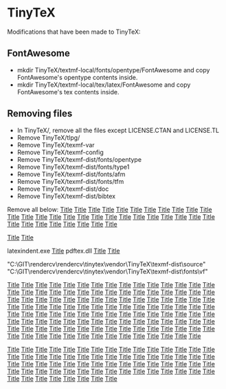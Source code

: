 # TinyTeX

Modifications that have been made to TinyTeX:

## FontAwesome

- mkdir TinyTeX/textmf-local/fonts/opentype/FontAwesome and copy FontAwesome's opentype contents inside.
- mkdir TinyTeX/textmf-local/tex/latex/FontAwesome and copy FontAwesome's tex contents inside.

## Removing files

- In TinyTeX/, remove all the files except LICENSE.CTAN and LICENSE.TL
- Remove TinyTeX/tlpg/
- Remove TinyTeX/texmf-var
- Remove TinyTeX/texmf-config
- Remove TinyTeX/texmf-dist/fonts/opentype
- Remove TinyTeX/texmf-dist/fonts/type1
- Remove TinyTeX/texmf-dist/fonts/afm
- Remove TinyTeX/texmf-dist/fonts/tfm
- Remove TinyTeX/texmf-dist/doc
- Remove TinyTeX/texmf-dist/bibtex

Remove all below:
[Title](TinyTeX/bin/windows/kpsestat.exe) [Title](TinyTeX/bin/windows/kpsewhich.exe) [Title](TinyTeX/bin/windows/afm2tfm.exe) [Title](TinyTeX/bin/windows/biber.exe) [Title](TinyTeX/bin/windows/bibtex.exe) [Title](TinyTeX/bin/windows/dvilualatex.exe) [Title](TinyTeX/bin/windows/dviluatex.exe) [Title](TinyTeX/bin/windows/dvipdfm.exe) [Title](TinyTeX/bin/windows/dvipdfmx.exe) [Title](TinyTeX/bin/windows/dvips.exe) [Title](TinyTeX/bin/windows/ebb.exe) [Title](TinyTeX/bin/windows/eps2eps.exe) [Title](TinyTeX/bin/windows/epstopdf.exe) [Title](TinyTeX/bin/windows/etex.exe) [Title](TinyTeX/bin/windows/extractbb.exe) [Title](TinyTeX/bin/windows/fc-cache.exe) [Title](TinyTeX/bin/windows/fc-cat.exe) [Title](TinyTeX/bin/windows/fc-list.exe) [Title](TinyTeX/bin/windows/fc-match.exe) [Title](TinyTeX/bin/windows/fc-pattern.exe) [Title](TinyTeX/bin/windows/fc-query.exe) [Title](TinyTeX/bin/windows/fc-scan.exe) [Title](TinyTeX/bin/windows/fc-validate.exe) [Title](TinyTeX/bin/windows/fmtutil.exe) [Title](TinyTeX/bin/windows/fmtutil-sys.exe) [Title](TinyTeX/bin/windows/fmtutil-user.exe) [Title](TinyTeX/bin/windows/gftodvi.exe) [Title](TinyTeX/bin/windows/gftopk.exe) [Title](TinyTeX/bin/windows/gftype.exe) [Title](TinyTeX/bin/windows/hyperxmp-add-bytecount.exe) [Title](TinyTeX/bin/windows/inimf.exe) [Title](TinyTeX/bin/windows/initex.exe) [Title](TinyTeX/bin/windows/kpseaccess.exe) [Title](TinyTeX/bin/windows/kpsereadlink.exe)

[Title](TinyTeX/bin/windows/icudt72.dll) [Title](TinyTeX/bin/windows/xetex.dll)

latexindent.exe
[Title](TinyTeX/bin/windows/luahbtex.dll)
pdftex.dll
[Title](TinyTeX/bin/windows/teckit_compile.exe)
[Title](TinyTeX/bin/windows/dvipdfmx.dll)

"C:\GIT\rendercv\rendercv\tinytex\vendor\TinyTeX\texmf-dist\source"
"C:\GIT\rendercv\rendercv\tinytex\vendor\TinyTeX\texmf-dist\fonts\vf"

[Title](TinyTeX/texmf-dist/tex/latex/palatino) [Title](TinyTeX/texmf-dist/tex/latex/achemso) [Title](TinyTeX/texmf-dist/tex/latex/adjustbox) [Title](TinyTeX/texmf-dist/tex/latex/ae) [Title](TinyTeX/texmf-dist/tex/latex/algorithmicx) [Title](TinyTeX/texmf-dist/tex/latex/algorithms) [Title](TinyTeX/texmf-dist/tex/latex/amscls) [Title](TinyTeX/texmf-dist/tex/latex/amsfonts) [Title](TinyTeX/texmf-dist/tex/latex/amsmath) [Title](TinyTeX/texmf-dist/tex/latex/apacite) [Title](TinyTeX/texmf-dist/tex/latex/appendix) [Title](TinyTeX/texmf-dist/tex/latex/atveryend) [Title](TinyTeX/texmf-dist/tex/latex/auxhook) [Title](TinyTeX/texmf-dist/tex/latex/awesomebox) [Title](TinyTeX/texmf-dist/tex/latex/base) [Title](TinyTeX/texmf-dist/tex/latex/bbm-macros) [Title](TinyTeX/texmf-dist/tex/latex/beamer) [Title](TinyTeX/texmf-dist/tex/latex/biblatex) [Title](TinyTeX/texmf-dist/tex/latex/booktabs) [Title](TinyTeX/texmf-dist/tex/latex/caption) [Title](TinyTeX/texmf-dist/tex/latex/carlisle) [Title](TinyTeX/texmf-dist/tex/latex/catoptions) [Title](TinyTeX/texmf-dist/tex/latex/ccicons) [Title](TinyTeX/texmf-dist/tex/latex/changepage) [Title](TinyTeX/texmf-dist/tex/latex/chemgreek) [Title](TinyTeX/texmf-dist/tex/latex/cite) [Title](TinyTeX/texmf-dist/tex/latex/cleveref) [Title](TinyTeX/texmf-dist/tex/latex/collectbox) [Title](TinyTeX/texmf-dist/tex/latex/colortbl) [Title](TinyTeX/texmf-dist/tex/latex/comment) [Title](TinyTeX/texmf-dist/tex/latex/courier) [Title](TinyTeX/texmf-dist/tex/latex/crop) [Title](TinyTeX/texmf-dist/tex/latex/csquotes) [Title](TinyTeX/texmf-dist/tex/latex/currfile) [Title](TinyTeX/texmf-dist/tex/latex/dblfloatfix) [Title](TinyTeX/texmf-dist/tex/latex/doclicense) [Title](TinyTeX/texmf-dist/tex/latex/draftwatermark) [Title](TinyTeX/texmf-dist/tex/latex/eepic) [Title](TinyTeX/texmf-dist/tex/latex/endfloat) [Title](TinyTeX/texmf-dist/tex/latex/endnotes) [Title](TinyTeX/texmf-dist/tex/latex/enumitem) [Title](TinyTeX/texmf-dist/tex/latex/environ) [Title](TinyTeX/texmf-dist/tex/latex/epstopdf-pkg) [Title](TinyTeX/texmf-dist/tex/latex/eso-pic) [Title](TinyTeX/texmf-dist/tex/latex/esvect) [Title](TinyTeX/texmf-dist/tex/latex/etex-pkg) [Title](TinyTeX/texmf-dist/tex/latex/etoolbox) [Title](TinyTeX/texmf-dist/tex/latex/euenc) [Title](TinyTeX/texmf-dist/tex/latex/eurosym) [Title](TinyTeX/texmf-dist/tex/latex/everysel) [Title](TinyTeX/texmf-dist/tex/latex/everyshi) [Title](TinyTeX/texmf-dist/tex/latex/extsizes) [Title](TinyTeX/texmf-dist/tex/latex/fancyhdr) [Title](TinyTeX/texmf-dist/tex/latex/fancyvrb) [Title](TinyTeX/texmf-dist/tex/latex/filehook) [Title](TinyTeX/texmf-dist/tex/latex/filemod) [Title](TinyTeX/texmf-dist/tex/latex/firstaid) [Title](TinyTeX/texmf-dist/tex/latex/floatflt) [Title](TinyTeX/texmf-dist/tex/latex/floatrow) [Title](TinyTeX/texmf-dist/tex/latex/fmtcount) [Title](TinyTeX/texmf-dist/tex/latex/fontawesome5) [Title](TinyTeX/texmf-dist/tex/latex/fontaxes) [Title](TinyTeX/texmf-dist/tex/latex/footmisc) [Title](TinyTeX/texmf-dist/tex/latex/forarray) [Title](TinyTeX/texmf-dist/tex/latex/fp) [Title](TinyTeX/texmf-dist/tex/latex/framed) [Title](TinyTeX/texmf-dist/tex/latex/gincltex) [Title](TinyTeX/texmf-dist/tex/latex/graphics) [Title](TinyTeX/texmf-dist/tex/latex/graphics-cfg) [Title](TinyTeX/texmf-dist/tex/latex/graphics-def) [Title](TinyTeX/texmf-dist/tex/latex/grfext) [Title](TinyTeX/texmf-dist/tex/latex/grffile) [Title](TinyTeX/texmf-dist/tex/latex/hardwrap) [Title](TinyTeX/texmf-dist/tex/latex/helvetic) [Title](TinyTeX/texmf-dist/tex/latex/hycolor) [Title](TinyTeX/texmf-dist/tex/latex/hyphenat) [Title](TinyTeX/texmf-dist/tex/latex/ifmtarg) [Title](TinyTeX/texmf-dist/tex/latex/inconsolata) [Title](TinyTeX/texmf-dist/tex/latex/jknapltx) [Title](TinyTeX/texmf-dist/tex/latex/koma-script) [Title](TinyTeX/texmf-dist/tex/latex/kvoptions) [Title](TinyTeX/texmf-dist/tex/latex/kvsetkeys) [Title](TinyTeX/texmf-dist/tex/latex/l3backend) [Title](TinyTeX/texmf-dist/tex/latex/l3kernel) [Title](TinyTeX/texmf-dist/tex/latex/l3packages) [Title](TinyTeX/texmf-dist/tex/latex/lastpage) [Title](TinyTeX/texmf-dist/tex/latex/letltxmacro) [Title](TinyTeX/texmf-dist/tex/latex/lettrine) [Title](TinyTeX/texmf-dist/tex/latex/libertine) [Title](TinyTeX/texmf-dist/tex/latex/lineno) [Title](TinyTeX/texmf-dist/tex/latex/lipsum) [Title](TinyTeX/texmf-dist/tex/latex/listings) [Title](TinyTeX/texmf-dist/tex/latex/lm) [Title](TinyTeX/texmf-dist/tex/latex/logreq) [Title](TinyTeX/texmf-dist/tex/latex/ltxkeys) [Title](TinyTeX/texmf-dist/tex/latex/ly1) [Title](TinyTeX/texmf-dist/tex/latex/makecell) [Title](TinyTeX/texmf-dist/tex/latex/makecmds) [Title](TinyTeX/texmf-dist/tex/latex/marginnote) [Title](TinyTeX/texmf-dist/tex/latex/marvosym) [Title](TinyTeX/texmf-dist/tex/latex/mathalpha) [Title](TinyTeX/texmf-dist/tex/latex/mathtools) [Title](TinyTeX/texmf-dist/tex/latex/mdframed) [Title](TinyTeX/texmf-dist/tex/latex/mdwtools) [Title](TinyTeX/texmf-dist/tex/latex/metalogo) [Title](TinyTeX/texmf-dist/tex/latex/mhchem) [Title](TinyTeX/texmf-dist/tex/latex/microtype) [Title](TinyTeX/texmf-dist/tex/latex/mnras) [Title](TinyTeX/texmf-dist/tex/latex/morefloats) [Title](TinyTeX/texmf-dist/tex/latex/moreverb) [Title](TinyTeX/texmf-dist/tex/latex/ms) [Title](TinyTeX/texmf-dist/tex/latex/mweights) [Title](TinyTeX/texmf-dist/tex/latex/natbib) [Title](TinyTeX/texmf-dist/tex/latex/ncntrsbk) [Title](TinyTeX/texmf-dist/tex/latex/needspace) [Title](TinyTeX/texmf-dist/tex/latex/newfloat) [Title](TinyTeX/texmf-dist/tex/latex/newtx) [Title](TinyTeX/texmf-dist/tex/latex/ntgclass) [Title](TinyTeX/texmf-dist/tex/latex/oberdiek)


[Title](TinyTeX/texmf-dist/tex/latex/paralist) [Title](TinyTeX/texmf-dist/tex/latex/pbox) [Title](TinyTeX/texmf-dist/tex/latex/pdfcol) [Title](TinyTeX/texmf-dist/tex/latex/pdflscape) [Title](TinyTeX/texmf-dist/tex/latex/pdfpages) [Title](TinyTeX/texmf-dist/tex/latex/pdfsync) [Title](TinyTeX/texmf-dist/tex/latex/pgf) [Title](TinyTeX/texmf-dist/tex/latex/picinpar) [Title](TinyTeX/texmf-dist/tex/latex/placeins) [Title](TinyTeX/texmf-dist/tex/latex/polyglossia) [Title](TinyTeX/texmf-dist/tex/latex/preprint) [Title](TinyTeX/texmf-dist/tex/latex/preview) [Title](TinyTeX/texmf-dist/tex/latex/psfrag) [Title](TinyTeX/texmf-dist/tex/latex/psnfss) [Title](TinyTeX/texmf-dist/tex/latex/ragged2e) [Title](TinyTeX/texmf-dist/tex/latex/realscripts) [Title](TinyTeX/texmf-dist/tex/latex/refcount) [Title](TinyTeX/texmf-dist/tex/latex/rerunfilecheck) [Title](TinyTeX/texmf-dist/tex/latex/revtex4-1) [Title](TinyTeX/texmf-dist/tex/latex/roboto) [Title](TinyTeX/texmf-dist/tex/latex/sauerj) [Title](TinyTeX/texmf-dist/tex/latex/sectsty) [Title](TinyTeX/texmf-dist/tex/latex/seqsplit) [Title](TinyTeX/texmf-dist/tex/latex/setspace) [Title](TinyTeX/texmf-dist/tex/latex/sidecap) [Title](TinyTeX/texmf-dist/tex/latex/sidenotes) [Title](TinyTeX/texmf-dist/tex/latex/srcltx) [Title](TinyTeX/texmf-dist/tex/latex/standalone) [Title](TinyTeX/texmf-dist/tex/latex/stix) [Title](TinyTeX/texmf-dist/tex/latex/stmaryrd) [Title](TinyTeX/texmf-dist/tex/latex/sttools) [Title](TinyTeX/texmf-dist/tex/latex/subfig) [Title](TinyTeX/texmf-dist/tex/latex/subfigure) [Title](TinyTeX/texmf-dist/tex/latex/symbol) [Title](TinyTeX/texmf-dist/tex/latex/tabto-ltx) [Title](TinyTeX/texmf-dist/tex/latex/tabu) [Title](TinyTeX/texmf-dist/tex/latex/tcolorbox) [Title](TinyTeX/texmf-dist/tex/latex/tex-gyre) [Title](TinyTeX/texmf-dist/tex/latex/textcase) [Title](TinyTeX/texmf-dist/tex/latex/thmtools) [Title](TinyTeX/texmf-dist/tex/latex/threeparttable) [Title](TinyTeX/texmf-dist/tex/latex/threeparttablex) [Title](TinyTeX/texmf-dist/tex/latex/tikzfill) [Title](TinyTeX/texmf-dist/tex/latex/times) [Title](TinyTeX/texmf-dist/tex/latex/tipa) [Title](TinyTeX/texmf-dist/tex/latex/tools) [Title](TinyTeX/texmf-dist/tex/latex/totcount) [Title](TinyTeX/texmf-dist/tex/latex/totpages) [Title](TinyTeX/texmf-dist/tex/latex/translator) [Title](TinyTeX/texmf-dist/tex/latex/trimspaces) [Title](TinyTeX/texmf-dist/tex/latex/tufte-latex) [Title](TinyTeX/texmf-dist/tex/latex/ucs) [Title](TinyTeX/texmf-dist/tex/latex/unicode-math) [Title](TinyTeX/texmf-dist/tex/latex/units) [Title](TinyTeX/texmf-dist/tex/latex/upquote) [Title](TinyTeX/texmf-dist/tex/latex/url) [Title](TinyTeX/texmf-dist/tex/latex/varwidth) [Title](TinyTeX/texmf-dist/tex/latex/vmargin) [Title](TinyTeX/texmf-dist/tex/latex/vruler) [Title](TinyTeX/texmf-dist/tex/latex/wallpaper) [Title](TinyTeX/texmf-dist/tex/latex/wrapfig) [Title](TinyTeX/texmf-dist/tex/latex/xargs) [Title](TinyTeX/texmf-dist/tex/latex/xkeyval) [Title](TinyTeX/texmf-dist/tex/latex/xpatch) [Title](TinyTeX/texmf-dist/tex/latex/xwatermark) [Title](TinyTeX/texmf-dist/tex/latex/zapfchan) [Title](TinyTeX/texmf-dist/tex/latex/zapfding) [Title](TinyTeX/texmf-dist/tex/latex/zref)
